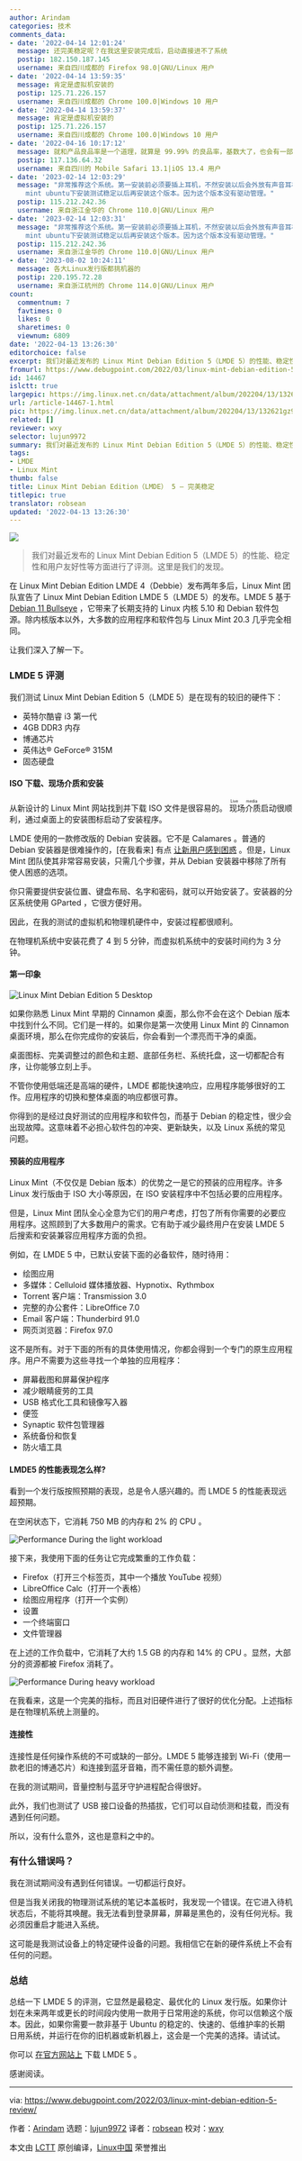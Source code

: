 ```yaml
---
author: Arindam
categories: 技术
comments_data:
- date: '2022-04-14 12:01:24'
  message: 还完美稳定呢？在我这里安装完成后，启动直接进不了系统
  postip: 182.150.187.145
  username: 来自四川成都的 Firefox 98.0|GNU/Linux 用户
- date: '2022-04-14 13:59:35'
  message: 肯定是虚拟机安装的
  postip: 125.71.226.157
  username: 来自四川成都的 Chrome 100.0|Windows 10 用户
- date: '2022-04-14 13:59:37'
  message: 肯定是虚拟机安装的
  postip: 125.71.226.157
  username: 来自四川成都的 Chrome 100.0|Windows 10 用户
- date: '2022-04-16 10:17:12'
  message: 就和产品良品率是一个道理，就算是 99.99% 的良品率，基数大了，也会有一部分人出现问题。
  postip: 117.136.64.32
  username: 来自四川的 Mobile Safari 13.1|iOS 13.4 用户
- date: '2023-02-14 12:03:29'
  message: "非常推荐这个系统。第一安装前必须要插上耳机，不然安装以后会外放有声音耳机无声，解决难度不是一般大。<br />\r\n第二死机黑屏都是显卡驱动引起的，建议在linux
    mint ubuntu下安装测试稳定以后再安装这个版本。因为这个版本没有驱动管理。"
  postip: 115.212.242.36
  username: 来自浙江金华的 Chrome 110.0|GNU/Linux 用户
- date: '2023-02-14 12:03:31'
  message: "非常推荐这个系统。第一安装前必须要插上耳机，不然安装以后会外放有声音耳机无声，解决难度不是一般大。<br />\r\n第二死机黑屏都是显卡驱动引起的，建议在linux
    mint ubuntu下安装测试稳定以后再安装这个版本。因为这个版本没有驱动管理。"
  postip: 115.212.242.36
  username: 来自浙江金华的 Chrome 110.0|GNU/Linux 用户
- date: '2023-08-02 10:24:11'
  message: 各大Linux发行版都挑机器的
  postip: 220.195.72.28
  username: 来自浙江杭州的 Chrome 114.0|GNU/Linux 用户
count:
  commentnum: 7
  favtimes: 0
  likes: 0
  sharetimes: 0
  viewnum: 6809
date: '2022-04-13 13:26:30'
editorchoice: false
excerpt: 我们对最近发布的 Linux Mint Debian Edition 5（LMDE 5）的性能、稳定性和用户友好性等方面进行了评测。这里是我们的发现。
fromurl: https://www.debugpoint.com/2022/03/linux-mint-debian-edition-5-review/
id: 14467
islctt: true
largepic: https://img.linux.net.cn/data/attachment/album/202204/13/132621gz9v9c49k349ebe4.jpg
url: /article-14467-1.html
pic: https://img.linux.net.cn/data/attachment/album/202204/13/132621gz9v9c49k349ebe4.jpg.thumb.jpg
related: []
reviewer: wxy
selector: lujun9972
summary: 我们对最近发布的 Linux Mint Debian Edition 5（LMDE 5）的性能、稳定性和用户友好性等方面进行了评测。这里是我们的发现。
tags:
- LMDE
- Linux Mint
thumb: false
title: Linux Mint Debian Edition（LMDE） 5 – 完美稳定
titlepic: true
translator: robsean
updated: '2022-04-13 13:26:30'
---
```


![](/data/attachment/album/202204/13/132621gz9v9c49k349ebe4.jpg)



> 
> 我们对最近发布的 Linux Mint Debian Edition 5（LMDE 5）的性能、稳定性和用户友好性等方面进行了评测。这里是我们的发现。
> 
> 
> 


在 Linux Mint Debian Edition LMDE 4（Debbie）发布两年多后，Linux Mint 团队宣告了 Linux Mint Debian Edition LMDE 5（LMDE 5）的发布。LMDE 5 基于 [Debian 11 Bullseye](https://www.debugpoint.com/2021/05/debian-11-features/) ，它带来了长期支持的 Linux 内核 5.10 和 Debian 软件包源。除内核版本以外，大多数的应用程序和软件包与 Linux Mint 20.3 几乎完全相同。


让我们深入了解一下。


### LMDE 5 评测


我们测试 Linux Mint Debian Edition 5（LMDE 5）是在现有的较旧的硬件下：


* 英特尔酷睿 i3 第一代
* 4GB DDR3 内存
* 博通芯片
* 英伟达® GeForce® 315M
* 固态硬盘


#### ISO 下载、现场介质和安装


从新设计的 Linux Mint 网站找到并下载 ISO 文件是很容易的。<ruby> 现场介质 <rt>  Live media </rt></ruby>启动很顺利，通过桌面上的安装图标启动了安装程序。


LMDE 使用的一款修改版的 Debian 安装器。它不是 Calamares 。普通的 Debian 安装器是很难操作的，[在我看来] 有点 [让新用户感到困惑](https://www.debugpoint.com/2021/01/install-debian-buster/) 。但是，Linux Mint 团队使其非常容易安装，只需几个步骤，并从 Debian 安装器中移除了所有使人困惑的选项。


你只需要提供安装位置、键盘布局、名字和密码，就可以开始安装了。安装器的分区系统使用 GParted ，它很方便好用。


因此，在我的测试的虚拟机和物理机硬件中，安装过程都很顺利。


在物理机系统中安装花费了 4 到 5 分钟，而虚拟机系统中的安装时间约为 3 分钟。


#### 第一印象


![Linux Mint Debian Edition 5  Desktop](/data/attachment/album/202204/13/132630q56j5tomrm8b5om6.jpg)


如果你熟悉 Linux Mint 早期的 Cinnamon 桌面，那么你不会在这个 Debian 版本中找到什么不同。它们是一样的。如果你是第一次使用 Linux Mint 的 Cinnamon 桌面环境，那么在你完成你的安装后，你会看到一个漂亮而干净的桌面。


桌面图标、完美调整过的颜色和主题、底部任务栏、系统托盘，这一切都配合有序，让你能够立刻上手。


不管你使用低端还是高端的硬件，LMDE 都能快速响应，应用程序能够很好的工作。应用程序的切换和整体桌面的响应都很可靠。


你得到的是经过良好测试的应用程序和软件包，而基于 Debian 的稳定性，很少会出现故障。这意味着不必担心软件包的冲突、更新缺失，以及 Linux 系统的常见问题。


#### 预装的应用程序


Linux Mint（不仅仅是 Debian 版本）的优势之一是它的预装的应用程序。许多 Linux 发行版由于 ISO 大小等原因，在 ISO 安装程序中不包括必要的应用程序。


但是，Linux Mint 团队全心全意为它们的用户考虑，打包了所有你需要的必要应用程序。这照顾到了大多数用户的需求。它有助于减少最终用户在安装 LMDE 5 后搜索和安装兼容应用程序方面的负担。


例如，在 LMDE 5 中，已默认安装下面的必备软件，随时待用：


* 绘图应用
* 多媒体：Celluloid 媒体播放器、Hypnotix、Rythmbox
* Torrent 客户端：Transmission 3.0
* 完整的办公套件：LibreOffice 7.0
* Email 客户端：Thunderbird 91.0
* 网页浏览器：Firefox 97.0


这不是所有。对于下面的所有的具体使用情况，你都会得到一个专门的原生应用程序。用户不需要为这些寻找一个单独的应用程序：


* 屏幕截图和屏幕保护程序
* 减少眼睛疲劳的工具
* USB 格式化工具和镜像写入器
* 便签
* Synaptic 软件包管理器
* 系统备份和恢复
* 防火墙工具


#### LMDE5 的性能表现怎么样?


看到一个发行版按照预期的表现，总是令人感兴趣的。而 LMDE 5 的性能表现远超预期。


在空闲状态下，它消耗 750 MB 的内存和 2% 的 CPU 。


![Performance During the light workload](/data/attachment/album/202204/13/132630yjj1vs0omdfv9zx5.jpg)


接下来，我使用下面的任务让它完成繁重的工作负载：


* Firefox（打开三个标签页，其中一个播放 YouTube 视频）
* LibreOffice Calc（打开一个表格）
* 绘图应用程序（打开一个实例）
* 设置
* 一个终端窗口
* 文件管理器


在上述的工作负载中，它消耗了大约 1.5 GB 的内存和 14% 的 CPU 。显然，大部分的资源都被 Firefox 消耗了。


![Performance During heavy workload](/data/attachment/album/202204/13/132630dmk6ymycy2ykhy5y.jpg)


在我看来，这是一个完美的指标，而且对旧硬件进行了很好的优化分配。上述指标是在物理机系统上测量的。


#### 连接性


连接性是任何操作系统的不可或缺的一部分。LMDE 5 能够连接到 Wi-Fi（使用一款老旧的博通芯片）和连接到蓝牙音箱，而不需任意的额外调整。


在我的测试期间，音量控制与蓝牙守护进程配合得很好。


此外，我们也测试了 USB 接口设备的热插拔，它们可以自动侦测和挂载，而没有遇到任何问题。


所以，没有什么意外，这也是意料之中的。


### 有什么错误吗？


我在测试期间没有遇到任何错误。一切都运行良好。


但是当我关闭我的物理测试系统的笔记本盖板时，我发现一个错误。在它进入待机状态后，不能将其唤醒。我无法看到登录屏幕，屏幕是黑色的，没有任何光标。我必须因重启才能进入系统。


这可能是我测试设备上的特定硬件设备的问题。我相信它在新的硬件系统上不会有任何的问题。


### 总结


总结一下 LMDE 5 的评测，它显然是最稳定、最优化的 Linux 发行版。如果你计划在未来两年或更长的时间段内使用一款用于日常用途的系统，你可以信赖这个版本。因此，如果你需要一款非基于 Ubuntu 的稳定的、快速的、低维护率的长期日用系统，并运行在你的旧机器或新机器上，这会是一个完美的选择。请试试。


你可以 [在官方网站上](https://linuxmint.com/edition.php?id=297) 下载 LMDE 5 。


感谢阅读。




---


via: <https://www.debugpoint.com/2022/03/linux-mint-debian-edition-5-review/>


作者：[Arindam](https://www.debugpoint.com/author/admin1/) 选题：[lujun9972](https://github.com/lujun9972) 译者：[robsean](https://github.com/robsean) 校对：[wxy](https://github.com/wxy)


本文由 [LCTT](https://github.com/LCTT/TranslateProject) 原创编译，[Linux中国](https://linux.cn/) 荣誉推出